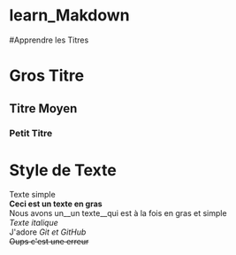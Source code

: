 # learn_Makdown

#Apprendre les Titres
# Gros Titre
## Titre Moyen
### Petit Titre

# Style de Texte
Texte simple  
**Ceci est un texte en gras**  
Nous avons un__un texte__qui est à la fois en gras et simple  
*Texte italique*  
J'adore *Git et GitHub*  
~~Oups c'est une erreur~~  

